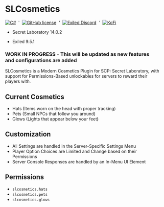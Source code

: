 # SLCosmetics
[![C#](https://custom-icon-badges.demolab.com/badge/C%23-%23239120.svg?logo=cshrp&logoColor=white)](#) ‎ '‎ ‎ [![GitHub license](https://img.shields.io/github/license/creepycats/SLCosmetics?label=License&labelColor=ff903b&color=c9783a)](https://github.com/creepycats/SLCosmetics/blob/main/LICENSE) ‎ '‎ ‎ [![Exiled Discord](https://img.shields.io/discord/656673194693885975?logo=discord&label=Exiled%20Discord&logoColor=white&labelColor=7674FA&color=9092E7)](https://discord.gg/PyUkWTg)  ‎ '‎ ‎ [![KoFi](https://img.shields.io/badge/Ko--fi-F16061?logo=ko-fi&logoColor=white)](https://ko-fi.com/gatodev)

- Secret Laboratory 14.0.2

- Exiled 9.5.1

### WORK IN PROGRESS - This will be updated as new features and configurations are added

SLCosmetics is a Modern Cosmetics Plugin for SCP: Secret Laboratory, with support for Permissions-Based unlockables for servers to reward their players with.

## Current Cosmetics
- Hats (Items worn on the head with proper tracking)
- Pets (Small NPCs that follow you around)
- Glows (Lights that appear below your feet)

## Customization
- All Settings are handled in the Server-Specific Settings Menu
- Player Option Choices are Limited and Change based on their Permissions
- Server Console Responses are handled by an In-Menu UI Element

## Permissions
- `slcosmetics.hats`
- `slcosmetics.pets`
- `slcosmetics.glows`
